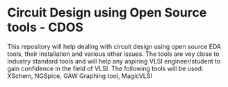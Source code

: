 # Circuit Design using Open Source tools - CDOS
This repository will help dealing with circuit design using open source EDA tools, their installation and various other issues. The tools are vey close to industry standard tools and will help any aspiring VLSI engineer/student to gain confidence in the field of VLSI. The following tools will be used: XSchem, NGSpice, GAW Graphing tool, MagicVLSI
